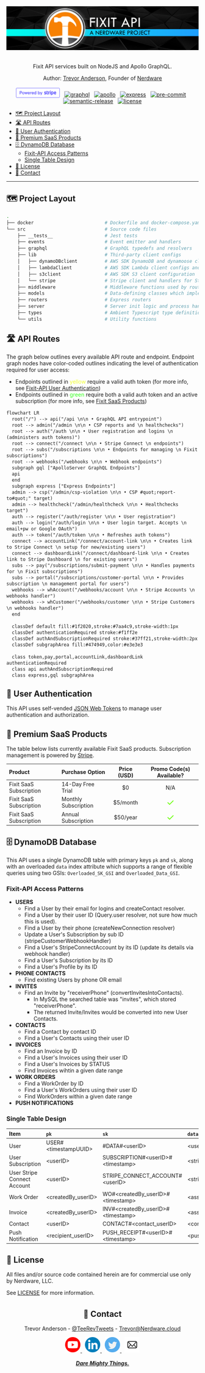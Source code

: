 <div align="center">

  <a href="https://www.youtube.com/channel/UCguSCK_j1obMVXvv-DUS3ng">
    <img src="./.github/assets/Fixit_API_repo_banner.png" />
  </a>
  <br><br>

Fixit API services built on NodeJS and Apollo GraphQL.

Author: [Trevor Anderson](https://github.com/trevor-anderson), Founder of [Nerdware](https://github.com/Nerdware-LLC)

[<img src="./.github/assets/powered_by_Stripe_blurple.svg" height="26" style="position:relative;top:3px;"/>](https://stripe.com/)
&nbsp;
[![graphql][graphql-shield]](https://graphql.org/)
&nbsp;
[![apollo][apollo-shield]](https://www.apollographql.com/)
&nbsp;
[![express][express-shield]](https://expressjs.com/)
&nbsp;
[![pre-commit][pre-commit-shield]](https://github.com/pre-commit/pre-commit)
&nbsp;
[![semantic-release][semantic-shield]](https://github.com/semantic-release/semantic-release)
&nbsp;
[![license][license-shield]](/LICENSE)

[graphql-shield]: https://img.shields.io/badge/GraphQL-E10098.svg?logo=graphql&logoColor=E10098&labelColor=454545
[apollo-shield]: https://img.shields.io/badge/Apollo_Server_v3-311C87.svg?logo=apollo-graphql&labelColor=454545
[express-shield]: https://img.shields.io/badge/Express_v4-7B7B7B.svg?logo=express&logoColor=FFF&labelColor=454545
[pre-commit-shield]: https://img.shields.io/badge/pre--commit-33A532.svg?logo=pre-commit&logoColor=F8B424&labelColor=454545
[semantic-shield]: https://img.shields.io/badge/%20%20%F0%9F%93%A6%F0%9F%9A%80-semantic--release-E10098.svg
[license-shield]: https://img.shields.io/badge/license-Proprietary-000080.svg?labelColor=454545

</div>

- [🗺 Project Layout](#-project-layout)
- [🛣️ API Routes](#️-api-routes)
- [🔐 User Authentication](#-user-authentication)
- [💎 Premium SaaS Products](#-premium-saas-products)
- [🗄️ DynamoDB Database](#️-dynamodb-database)
  - [Fixit-API Access Patterns](#fixit-api-access-patterns)
  - [Single Table Design](#single-table-design)
- [📝 License](#-license)
- [💬 Contact](#-contact)

---

## 🗺 Project Layout

```bash
.
├── docker                          # Dockerfile and docker-compose.yaml
└── src                             # Source code files
    ├── __tests__                   # Jest tests
    ├── events                      # Event emitter and handlers
    ├── graphql                     # GraphQL typedefs and resolvers
    ├── lib                         # Third-party client configs
    │   ├── dynamoDBclient          # AWS SDK DynamoDB and dynamoose client configs
    │   ├── lambdaClient            # AWS SDK Lambda client configs and related utils/types
    │   ├── s3client                # AWS SDK S3 client configuration
    │   └── stripe                  # Stripe client and handlers for Stripe Webhooks
    ├── middleware                  # Middleware functions used by routers/
    ├── models                      # Data-defining classes which implement DynamoDB CRUD operations
    ├── routers                     # Express routers
    ├── server                      # Server init logic and process handlers
    ├── types                       # Ambient Typescript type definitions
    └── utils                       # Utility functions
```

## 🛣️ API Routes

The graph below outlines every available API route and endpoint. Endpoint graph nodes have color-coded outlines indicating the level of authentication required for user access:

- Endpoints outlined in <span style="color:#f1ff2e;">yellow</span> require a valid auth token (for more info, see [Fixit-API User Authentication](#-user-authentication))
- Endpoints outlined in <span style="color:#37ff21;">green</span> require both a valid auth token and an active subscription (for more info, see [Fixit SaaS Products](#-premium-saas-products))

```mermaid
flowchart LR
  root("/") --> api("/api \n\n • GraphQL API entrypoint")
  root --> admin("/admin \n\n • CSP reports and \n healthchecks")
  root --> auth("/auth \n\n • User registration and logins \n (administers auth tokens)")
  root --> connect("/connect \n\n • Stripe Connect \n endpoints")
  root --> subs("/subscriptions \n\n • Endpoints for managing \n Fixit subscriptions")
  root --> webhooks("/webhooks \n\n • Webhook endpoints")
  subgraph gql ["ApolloServer GraphQL Endpoints"]
  api
  end
  subgraph express ["Express Endpoints"]
  admin --> csp("/admin/csp-violation \n\n • CSP #quot;report-to#quot;" target)
  admin --> healthcheck("/admin/healthcheck \n\n • Healthchecks target")
  auth --> register("/auth/register \n\n • User registration")
  auth --> login("/auth/login \n\n • User login target. Accepts \n email+pw or Google OAuth")
  auth --> token("/auth/token \n\n • Refreshes auth tokens")
  connect --> accountLink("/connect/account-link \n\n • Creates link to Stripe Connect \n setup for new/existing users")
  connect --> dashboardLink("/connect/dashboard-link \n\n • Creates link to Stripe Dashboard \n for existing users")
  subs --> pay("/subscriptions/submit-payment \n\n • Handles payments for \n Fixit subscriptions")
  subs --> portal("/subscriptions/customer-portal \n\n • Provides subscription \n management portal for users")
  webhooks --> whAccount("/webhooks/account \n\n • Stripe Accounts \n webhooks handler")
  webhooks --> whCustomer("/webhooks/customer \n\n • Stripe Customers \n webhooks handler")
  end

  classDef default fill:#1f2020,stroke:#7aa4c9,stroke-width:1px
  classDef authenticationRequired stroke:#f1ff2e
  classDef authAndSubscriptionRequired stroke:#37ff21,stroke-width:2px
  classDef subgraphArea fill:#474949,color:#e3e3e3

  class token,pay,portal,accountLink,dashboardLink authenticationRequired
  class api authAndSubscriptionRequired
  class express,gql subgraphArea
```

## 🔐 User Authentication

This API uses self-vended [JSON Web Tokens](https://jwt.io/introduction) to manage user authentication and authorization.

<!-- TODO Write more re: API auth mechanisms -->

## 💎 Premium SaaS Products

The table below lists currently available Fixit SaaS products. Subscription management is powered by [Stripe](https://stripe.com/billing).

| Product                 | Purchase Option      | Price (USD) |                Promo Code(s) Available?                |
| :---------------------- | :------------------- | :---------: | :----------------------------------------------------: |
| Fixit SaaS Subscription | 14-Day Free Trial    |     $0      |                          N/A                           |
| Fixit SaaS Subscription | Monthly Subscription |  $5/month   | <span style="color:#66FF00;font-size:1.5rem;">✓</span> |
| Fixit SaaS Subscription | Annual Subscription  |  $50/year   | <span style="color:#66FF00;font-size:1.5rem;">✓</span> |

## 🗄️ DynamoDB Database

<!-- TODO Talk about migrating from MySQL -->

This API uses a single DynamoDB table with primary keys `pk` and `sk`, along with an overloaded `data` index attribute which supports a range of flexible queries using two GSIs: `Overloaded_SK_GSI` and `Overloaded_Data_GSI`.

### Fixit-API Access Patterns

<!-- TODO clean up below commentary re: DynamoDB Access Patterns -->

- **USERS**
  - Find a User by their email for logins and createContact resolver.
  - Find a User by their user ID (Query.user resolver, not sure how much this is used).
  - Find a User by their phone (createNewConnection resolver)
  - Update a User's Subscription by sub ID (stripeCustomerWebhookHandler)
  - Find a User's StripeConnectAccount by its ID (update its details via webhook handler)
  - Find a User's Subscription by its ID
  - Find a User's Profile by its ID
- **PHONE CONTACTS**
  - Find existing Users by phone OR email
- **INVITES**
  - Find an Invite by "receiverPhone" (convertInvitesIntoContacts).
    - In MySQL the searched table was "invites", which stored "receiverPhone".
    - The returned Invite/Invites would be converted into new User Contacts.
- **CONTACTS**
  - Find a Contact by contact ID
  - Find a User's Contacts using their user ID
- **INVOICES**
  - Find an Invoice by ID
  - Find a User's Invoices using their user ID
  - Find a User's Invoices by STATUS
  - Find Invoices wihtin a given date range
- **WORK ORDERS**
  - Find a WorkOrder by ID
  - Find a User's WorkOrders using their user ID
  - Find WorkOrders within a given date range
- **PUSH NOTIFICATIONS**
  <!-- TODO Add PN access patterns -->

<!-- TODO talk more about
  - the DB generally
  - Adjacency Lists design pattern
  - Excellent query patterns
-->

### Single Table Design

| Item                        | `pk`                  | `sk`                                 | `data`                    |
| :-------------------------- | :-------------------- | :----------------------------------- | :------------------------ |
| User                        | USER#\<timestampUUID> | #DATA#\<userID>                      | \<user_email>             |
| User Subscription           | \<userID>             | SUBSCRIPTION#\<userID>#\<timestamp>  | \<stripe_subscriptionID>  |
| User Stripe Connect Account | \<userID>             | STRIPE_CONNECT_ACCOUNT#\<userID>     | \<stripeConnectAccountID> |
| Work Order                  | \<createdBy_userID>   | WO#\<createdBy_userID>#\<timestamp>  | \<assignee_userID>        |
| Invoice                     | \<createdBy_userID>   | INV#\<createdBy_userID>#\<timestamp> | \<assignee_userID>        |
| Contact                     | \<userID>             | CONTACT#\<contact_userID>            | \<contact_userID>         |
| Push Notification           | \<recipient_userID>   | PUSH_RECEIPT#\<userID>#\<timestamp>  | \<pushReceiptID>          |

## 📝 License

All files and/or source code contained herein are for commercial use only by Nerdware, LLC.

See [LICENSE](/LICENSE) for more information.

<div align="center" style="margin-top:35px;">

## 💬 Contact

Trevor Anderson - [@TeeRevTweets](https://twitter.com/teerevtweets) - [Trevor@Nerdware.cloud](mailto:trevor@nerdware.cloud)

  <a href="https://www.youtube.com/channel/UCguSCK_j1obMVXvv-DUS3ng">
    <img src="./.github/assets/YouTube_icon_circle.svg" height="40" />
  </a>
  &nbsp;
  <a href="https://www.linkedin.com/in/meet-trevor-anderson/">
    <img src="./.github/assets/LinkedIn_icon_circle.svg" height="40" />
  </a>
  &nbsp;
  <a href="https://twitter.com/TeeRevTweets">
    <img src="./.github/assets/Twitter_icon_circle.svg" height="40" />
  </a>
  &nbsp;
  <a href="mailto:trevor@nerdware.cloud">
    <img src="./.github/assets/email_icon_circle.svg" height="40" />
  </a>
  <br><br>

  <a href="https://daremightythings.co/">
    <strong><i>Dare Mighty Things.</i></strong>
  </a>

</div>

<!-- LINKS -->

<!-- [express-shield]: https://img.shields.io/badge/Express-7B7B7B.svg?logo=express&labelColor=gray
[pre-commit-shield]: https://img.shields.io/badge/pre--commit-33A532.svg?logo=pre-commit&logoColor=F8B424&labelColor=gray
[semantic-shield]: https://img.shields.io/badge/%20%20%F0%9F%93%A6%F0%9F%9A%80-semantic--release-E10079.svg
[license-shield]: https://img.shields.io/badge/license-Proprietary-000080.svg?labelColor=gray -->
